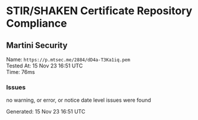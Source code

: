 # STIR/SHAKEN Certificate Repository Compliance

## Martini Security

Name: `https://p.mtsec.me/2884/dD4a-T3Ka1iq.pem`\
Tested At: 15 Nov 23 16:51 UTC\
Time: 76ms

### Issues

no warning, or error, or notice date level issues were found

Generated: 15 Nov 23 16:51 UTC